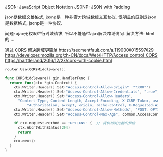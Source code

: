 JSON: JavaScript Object Notation
JSONP: JSON with Padding

json是数据交换格式, jsonp是一种非官方跨域数据交互协议.
很明显的区别是json是数据格式, jsonp是一种协议.

问题: ajax无权限进行跨域请求, 所以不能通过ajax解决跨域访问.
解决方法:
	html的<script> <img>等标签的src属性里定义的url是可以跨域的,
	这样, 客户端可通过src拿到跨域服务器生成的json文件.
具体例子:
<!-- 本地html文件 -->
<html>
<head>
	<script type="text/javascript">
		var localHandler = function(ret) {
			alert("其他域的远程服务器返回的数据: " + ret.data);
		};
		// url的callback参数指定本地回调函数
		var url = "http://其他域/request.js?callback=localHandler";
		var script = document.createElement("script");
		script.setAttribute("src", url);
		// 插入<script src='url'>
		// 远程服务器生成js代码: localHandler({status:0, data:'客户端需要的数据'});
		// 远程服务器把数据嵌入js代码中
		document.getElementByTagName("head")[0].append(script);
	</script>
</head>
...
</html>

通过 CORS 解决跨域更简单
https://segmentfault.com/a/1190000015597029
https://developer.mozilla.org/zh-CN/docs/Web/HTTP/Access_control_CORS
https://harttle.land/2016/12/28/cors-with-cookie.html
```go
router.Use(CORSMiddleware())

func CORSMiddleware() gin.HandlerFunc {
  return func(ctx *gin.Context) {
    ctx.Writer.Header().Set("Access-Control-Allow-Origin", "*XXX*")
    ctx.Writer.Header().Set("Access-Control-Allow-Credentials", "true")
    ctx.Writer.Header().Set("Access-Control-Allow-Headers",
      "Content-Type, Content-Length, Accept-Encoding, X-CSRF-Token, user"+
          "Authorization, accept, origin, Cache-Control, X-Requested-With")
    ctx.Writer.Header().Set("Access-Control-Allow-Methods", "POST, OPTIONS, GET, PUT")
    ctx.Writer.Header().Set("Access-Control-Max-Age", common.AccessControlMaxAge)

    if ctx.Request.Method == "OPTIONS" {  // 提供给浏览器的预检
      ctx.AbortWithStatus(204)
      return
    }
    ctx.Next()
  }
}
```